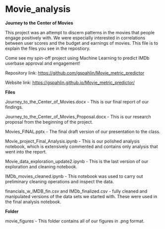 # Movie_analysis

**Journey to the Center of Movies**

This project was an attempt to discern patterns in the movies that people engage positively with. We were especially interested in correlations between user scores and 
the budget and earnings of movies. This file is to explain the files you see in the repostiory. 

Come see my spin-off project using Machine Learning to predict IMDb userbase approval and engagement!

Repository link: https://github.com/gspahlin/Movie_metric_predictor

Website link: https://gspahlin.github.io/Movie_metric_predictor/

**Files**

Journey_to_the_Center_of_Movies.docx - This is our final report of our findings. 

Journey_to_the_Center_of_Movies_Proposal.docx - This is our research proposal from the beginning of the project.

Movies_FINAL.pptx  - The final draft version of our presentation to the class.

Movie_project_Final_Analysis.ipynb  - This is our polished analysis notebook, which is extensively commented and contains only analysis that went into the report.

Movie_data_exploration_update2.ipynb - This is the last version of our exploration and cleaning notebook.

IMDb_movies_cleaned.ipynb - This notebook was used to carry out preliminary cleaning operations and inspect the data.

financials_w_IMDB_fin.csv and IMDb_finalized.csv - fully cleaned and manipulated versions of the data sets we started with. These were used in the final analysis notebook.

**Folder**

movie_figures - This folder contains all of our figures in .png format.
